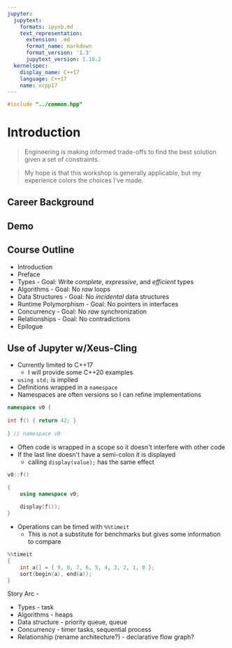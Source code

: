 ```yaml
---
jupyter:
  jupytext:
    formats: ipynb,md
    text_representation:
      extension: .md
      format_name: markdown
      format_version: '1.3'
      jupytext_version: 1.10.2
  kernelspec:
    display_name: C++17
    language: C++17
    name: xcpp17
---
```


```c++ slideshow={"slide_type": "skip"}
#include "../common.hpp"
```

<!-- #region slideshow={"slide_type": "slide"} -->
# Introduction

> Engineering is making informed trade-offs to find the best solution given a set of constraints.


> My hope is that this workshop is generally applicable, but my experience colors the choices I've made.
<!-- #endregion -->

<!-- #region slideshow={"slide_type": "slide"} -->
## Career Background
<!-- #endregion -->

<!-- #region slideshow={"slide_type": "slide"} -->
## Demo
<!-- #endregion -->

<!-- #region slideshow={"slide_type": "slide"} -->
## Course Outline

- Introduction
- Preface
- Types - Goal: Write _complete_, _expressive_, and _efficient_ types
- Algorithms - Goal: No _raw_ loops
- Data Structures - Goal: No _incidental_ data structures
- Runtime Polymorphism - Goal: No pointers in interfaces
- Concurrency - Goal: No _raw_ synchronization
- Relationships - Goal: No contradictions
- Epilogue
<!-- #endregion -->

## Use of Jupyter w/Xeus-Cling


- Currently limited to C++17
    - I will provide some C++20 examples
- `using std;` is implied
- Definitions wrapped in a `namespace`
- Namespaces are often versions so I can refine implementations

```c++
namespace v0 {
    
int f() { return 42; }
    
} // namespace v0
```


- Often code is wrapped in a scope so it doesn't interfere with other code
- If the last line doesn't have a semi-colon it is displayed
    - calling `display(value);` has the same effect

```c++
v0::f()
```

```c++
{
    using namespace v0;
    
    display(f());
}
```

- Operations can be timed with `%%timeit`
    - This is not a substitute for benchmarks but gives some information to compare

```c++
%%timeit
{
    int a[] = { 9, 8, 7, 6, 5, 4, 3, 2, 1, 0 };
    sort(begin(a), end(a));
}
```

<!-- #region slideshow={"slide_type": "skip"} -->
Story Arc -
- Types - task
- Algorithms - heaps
- Data structure - priority queue, queue
- Concurrency - timer tasks, sequential process
- Relationship (rename architecture?) - declarative flow graph?
<!-- #endregion -->
